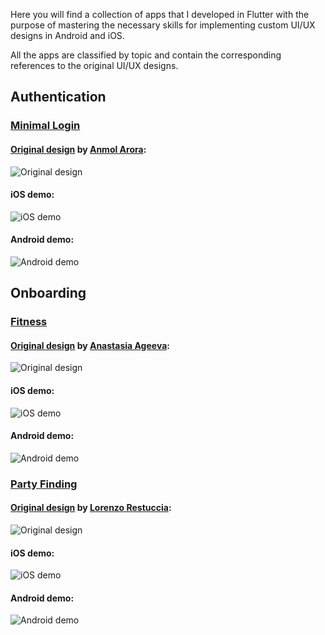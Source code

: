 Here you will find a collection of apps that I developed in Flutter with the purpose of mastering the necessary skills for implementing custom UI/UX designs in Android and iOS.

All the apps are classified by topic and contain the corresponding references to the original UI/UX designs.

## Authentication

### [Minimal Login](authentication/minimal_login)

#### [Original design](https://www.uplabs.com/posts/minimal-login-light-dark-version) by [Anmol Arora](https://www.uplabs.com/anmol3107):

![Original design](authentication/minimal_login/original-design.png)

#### iOS demo:

![iOS demo](authentication/minimal_login/demo-ios.gif)

#### Android demo:

![Android demo](authentication/minimal_login/demo-android.gif)

## Onboarding

### [Fitness](onboarding/fitness)

#### [Original design](https://www.uplabs.com/posts/fitness-app-onboarding-16ea7d31-a12c-49f8-b70c-e367cf651425) by [Anastasia Ageeva](https://www.uplabs.com/aaz127):

![Original design](onboarding/fitness/original-design.png)

#### iOS demo:

![iOS demo](onboarding/fitness/demo-ios.gif)

#### Android demo:

![Android demo](onboarding/fitness/demo-android.gif)

### [Party Finding](onboarding/party_finding)

#### [Original design](https://www.uplabs.com/posts/party-finding-concept) by [Lorenzo Restuccia](https://www.uplabs.com/lorenzo_restuccia_8):

![Original design](onboarding/party_finding/original-design.png)

#### iOS demo:

![iOS demo](onboarding/party_finding/demo-ios.gif)

#### Android demo:

![Android demo](onboarding/party_finding/demo-android.gif)
